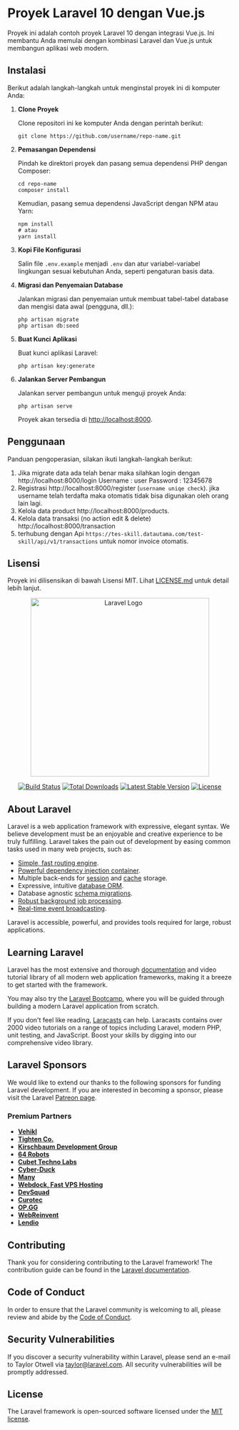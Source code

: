 # Proyek Laravel 10 dengan Vue.js

Proyek ini adalah contoh proyek Laravel 10 dengan integrasi Vue.js. Ini membantu Anda memulai dengan kombinasi Laravel dan Vue.js untuk membangun aplikasi web modern.

## Instalasi

Berikut adalah langkah-langkah untuk menginstal proyek ini di komputer Anda:

1. **Clone Proyek**

    Clone repositori ini ke komputer Anda dengan perintah berikut:

    ```shell
    git clone https://github.com/username/repo-name.git
    ```

2. **Pemasangan Dependensi**

    Pindah ke direktori proyek dan pasang semua dependensi PHP dengan Composer:

    ```shell
    cd repo-name
    composer install
    ```

    Kemudian, pasang semua dependensi JavaScript dengan NPM atau Yarn:

    ```shell
    npm install
    # atau
    yarn install
    ```

3. **Kopi File Konfigurasi**

    Salin file `.env.example` menjadi `.env` dan atur variabel-variabel lingkungan sesuai kebutuhan Anda, seperti pengaturan basis data.

4. **Migrasi dan Penyemaian Database**

    Jalankan migrasi dan penyemaian untuk membuat tabel-tabel database dan mengisi data awal (pengguna, dll.):

    ```shell
    php artisan migrate
    php artisan db:seed
    ```

5. **Buat Kunci Aplikasi**

    Buat kunci aplikasi Laravel:

    ```shell
    php artisan key:generate
    ```

6. **Jalankan Server Pembangun**

    Jalankan server pembangun untuk menguji proyek Anda:

    ```shell
    php artisan serve
    ```

    Proyek akan tersedia di [http://localhost:8000](http://localhost:8000).

## Penggunaan

Panduan pengoperasian, silakan ikuti langkah-langkah berikut:

1. Jika migrate data ada telah benar maka silahkan login dengan
   http://localhost:8000/login
   Username : user
   Password : 12345678
2. Registrasi http://localhost:8000/register (`username uniqe check`).
   jika username telah terdafta maka otomatis tidak bisa digunakan oleh orang lain lagi.
3. Kelola data product http://localhost:8000/products.
4. Kelola data transaksi (no action edit & delete) http://localhost:8000/transaction
5. terhubung dengan Api `https://tes-skill.datautama.com/test-skill/api/v1/transactions` untuk nomor invoice otomatis.

## Lisensi

Proyek ini dilisensikan di bawah Lisensi MIT. Lihat [LICENSE.md](LICENSE.md) untuk detail lebih lanjut.

<p align="center"><a href="https://laravel.com" target="_blank"><img src="https://raw.githubusercontent.com/laravel/art/master/logo-lockup/5%20SVG/2%20CMYK/1%20Full%20Color/laravel-logolockup-cmyk-red.svg" width="400" alt="Laravel Logo"></a></p>

<p align="center">
<a href="https://github.com/laravel/framework/actions"><img src="https://github.com/laravel/framework/workflows/tests/badge.svg" alt="Build Status"></a>
<a href="https://packagist.org/packages/laravel/framework"><img src="https://img.shields.io/packagist/dt/laravel/framework" alt="Total Downloads"></a>
<a href="https://packagist.org/packages/laravel/framework"><img src="https://img.shields.io/packagist/v/laravel/framework" alt="Latest Stable Version"></a>
<a href="https://packagist.org/packages/laravel/framework"><img src="https://img.shields.io/packagist/l/laravel/framework" alt="License"></a>
</p>

## About Laravel

Laravel is a web application framework with expressive, elegant syntax. We believe development must be an enjoyable and creative experience to be truly fulfilling. Laravel takes the pain out of development by easing common tasks used in many web projects, such as:

-   [Simple, fast routing engine](https://laravel.com/docs/routing).
-   [Powerful dependency injection container](https://laravel.com/docs/container).
-   Multiple back-ends for [session](https://laravel.com/docs/session) and [cache](https://laravel.com/docs/cache) storage.
-   Expressive, intuitive [database ORM](https://laravel.com/docs/eloquent).
-   Database agnostic [schema migrations](https://laravel.com/docs/migrations).
-   [Robust background job processing](https://laravel.com/docs/queues).
-   [Real-time event broadcasting](https://laravel.com/docs/broadcasting).

Laravel is accessible, powerful, and provides tools required for large, robust applications.

## Learning Laravel

Laravel has the most extensive and thorough [documentation](https://laravel.com/docs) and video tutorial library of all modern web application frameworks, making it a breeze to get started with the framework.

You may also try the [Laravel Bootcamp](https://bootcamp.laravel.com), where you will be guided through building a modern Laravel application from scratch.

If you don't feel like reading, [Laracasts](https://laracasts.com) can help. Laracasts contains over 2000 video tutorials on a range of topics including Laravel, modern PHP, unit testing, and JavaScript. Boost your skills by digging into our comprehensive video library.

## Laravel Sponsors

We would like to extend our thanks to the following sponsors for funding Laravel development. If you are interested in becoming a sponsor, please visit the Laravel [Patreon page](https://patreon.com/taylorotwell).

### Premium Partners

-   **[Vehikl](https://vehikl.com/)**
-   **[Tighten Co.](https://tighten.co)**
-   **[Kirschbaum Development Group](https://kirschbaumdevelopment.com)**
-   **[64 Robots](https://64robots.com)**
-   **[Cubet Techno Labs](https://cubettech.com)**
-   **[Cyber-Duck](https://cyber-duck.co.uk)**
-   **[Many](https://www.many.co.uk)**
-   **[Webdock, Fast VPS Hosting](https://www.webdock.io/en)**
-   **[DevSquad](https://devsquad.com)**
-   **[Curotec](https://www.curotec.com/services/technologies/laravel/)**
-   **[OP.GG](https://op.gg)**
-   **[WebReinvent](https://webreinvent.com/?utm_source=laravel&utm_medium=github&utm_campaign=patreon-sponsors)**
-   **[Lendio](https://lendio.com)**

## Contributing

Thank you for considering contributing to the Laravel framework! The contribution guide can be found in the [Laravel documentation](https://laravel.com/docs/contributions).

## Code of Conduct

In order to ensure that the Laravel community is welcoming to all, please review and abide by the [Code of Conduct](https://laravel.com/docs/contributions#code-of-conduct).

## Security Vulnerabilities

If you discover a security vulnerability within Laravel, please send an e-mail to Taylor Otwell via [taylor@laravel.com](mailto:taylor@laravel.com). All security vulnerabilities will be promptly addressed.

## License

The Laravel framework is open-sourced software licensed under the [MIT license](https://opensource.org/licenses/MIT).
